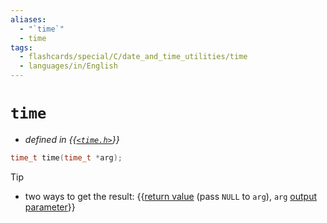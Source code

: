 ```yaml
---
aliases:
  - "`time`"
  - time
tags:
  - flashcards/special/C/date_and_time_utilities/time
  - languages/in/English
---
```


# `time`

- _defined in {{[`<time.h>`](../../../general/C%20date%20and%20time%20functions.md)}}_

```C
time_t time(time_t *arg);
```

> [!tip]
>
> - two ways to get the result: {{[return value](../../../general/return%20statement.md) (pass `NULL` to `arg`), `arg` [output parameter](../../../general/parameter%20(computer%20programming).md#output%20parameters)}}
